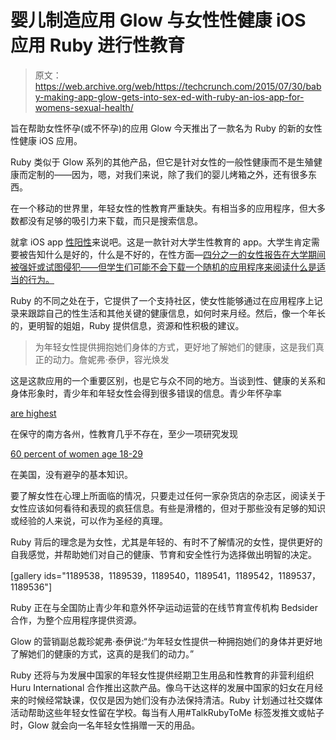 # 婴儿制造应用 Glow 与女性性健康 iOS 应用 Ruby 进行性教育 

> 原文：<https://web.archive.org/web/https://techcrunch.com/2015/07/30/baby-making-app-glow-gets-into-sex-ed-with-ruby-an-ios-app-for-womens-sexual-health/>

旨在帮助女性怀孕(或不怀孕)的应用 Glow 今天推出了一款名为 Ruby 的新的女性性健康 iOS 应用。

Ruby 类似于 Glow 系列的其他产品，但它是针对女性的一般性健康而不是生殖健康而定制的——因为，嗯，对我们来说，除了我们的婴儿烤箱之外，还有很多东西。

在一个移动的世界里，年轻女性的性教育严重缺失。有相当多的应用程序，但大多数都没有足够的吸引力来下载，而只是搜索信息。

就拿 iOS app [性阳性](https://web.archive.org/web/20230204060549/https://itunes.apple.com/us/app/sexpositive/id705391925?mt=8)来说吧。这是一款针对大学生性教育的 app。大学生肯定需要被告知什么是好的，什么是不好的，在性方面—[四分之一的女性报告在大学期间被强奸或试图侵犯——但学生们可能不会下载一个随机的应用程序来阅读什么是适当的行为。](https://web.archive.org/web/20230204060549/http://www.oneinfourusa.org/statistics.php)

Ruby 的不同之处在于，它提供了一个支持社区，使女性能够通过在应用程序上记录来跟踪自己的性生活和其他关键的健康信息，如何时来月经。然后，像一个年长的，更明智的姐姐，Ruby 提供信息，资源和性积极的建议。

> 为年轻女性提供拥抱她们身体的方式，更好地了解她们的健康，这是我们真正的动力。詹妮弗·泰伊，容光焕发

这是这款应用的一个重要区别，也是它与众不同的地方。当谈到性、健康的关系和身体形象时，青少年和年轻女性会得到很多错误的信息。青少年怀孕率

[are highest](https://web.archive.org/web/20230204060549/http://www.hhs.gov/ash/oah/adolescent-health-topics/reproductive-health/teen-pregnancy/trends.html)

在保守的南方各州，性教育几乎不存在，至少一项研究发现

[60 percent of women age 18-29](https://web.archive.org/web/20230204060549/http://www.guttmacher.org/pubs/journals/4410712.html)

在美国，没有避孕的基本知识。

要了解女性在心理上所面临的情况，只要走过任何一家杂货店的杂志区，阅读关于女性应该如何看待和表现的疯狂信息。有些是滑稽的，但对于那些没有足够的知识或经验的人来说，可以作为圣经的真理。

Ruby 背后的理念是为女性，尤其是年轻的、有时不了解情况的女性，提供更好的自我感觉，并帮助她们对自己的健康、节育和安全性行为选择做出明智的决定。

[gallery ids="1189538，1189539，1189540，1189541，1189542，1189537，1189536"]

Ruby 正在与全国防止青少年和意外怀孕运动运营的在线节育宣传机构 Bedsider 合作，为整个应用程序提供资源。

Glow 的营销副总裁珍妮弗·泰伊说:“为年轻女性提供一种拥抱她们的身体并更好地了解她们的健康的方式，这真的是我们的动力。”

Ruby 还将与为发展中国家的年轻女性提供经期卫生用品和性教育的非营利组织 Huru International 合作推出这款产品。像乌干达这样的发展中国家的妇女在月经来的时候经常缺课，仅仅是因为她们没有办法保持清洁。Ruby 计划通过社交媒体活动帮助这些年轻女性留在学校。每当有人用#TalkRubyToMe 标签发推文或帖子时，Glow 就会向一名年轻女性捐赠一天的用品。